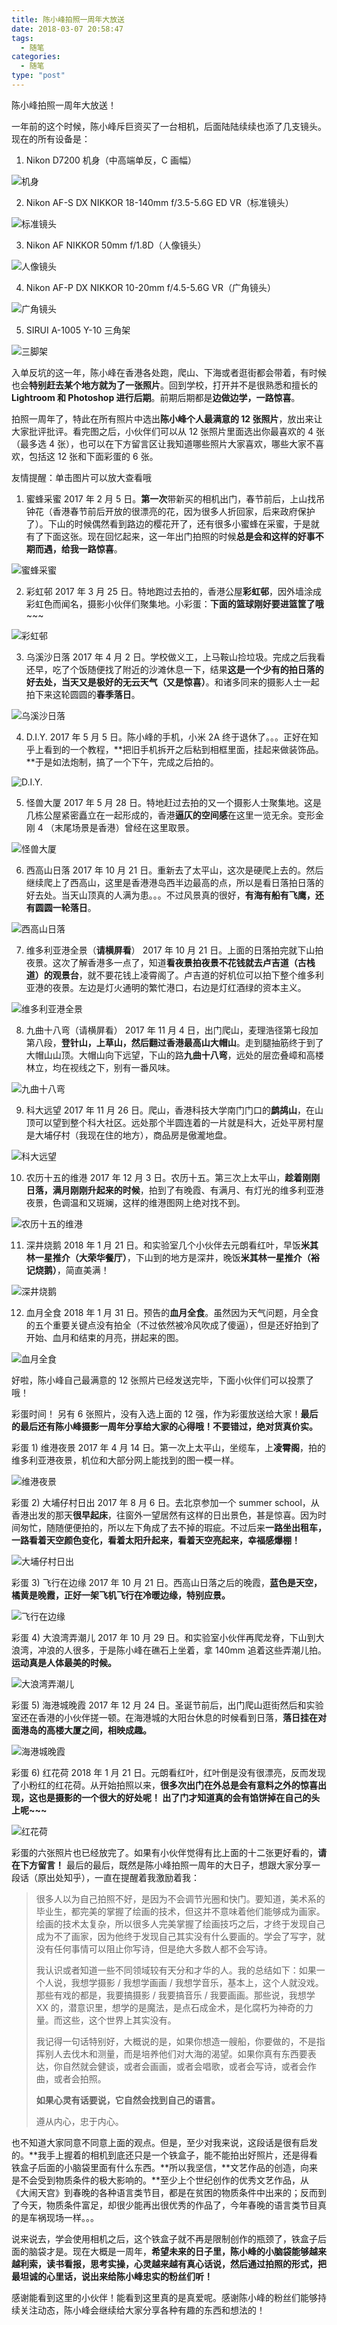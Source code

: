 ```yaml
---
title: 陈小峰拍照一周年大放送
date: 2018-03-07 20:58:47
tags:
  - 随笔
categories:
  - 随笔
type: "post"
---
```

陈小峰拍照一周年大放送！

一年前的这个时候，陈小峰斥巨资买了一台相机，后面陆陆续续也添了几支镜头。现在的所有设备是：

1) Nikon D7200 机身（中高端单反，C 画幅）

![机身](/uploads/2018/camera.jpg "机身")

<!--more-->

2) Nikon AF-S DX NIKKOR 18-140mm f/3.5-5.6G ED VR（标准镜头）

![标准镜头](/uploads/2018/18-140.jpg "标准镜头")

3) Nikon AF NIKKOR 50mm f/1.8D（人像镜头）

![人像镜头](/uploads/2018/50-1.8D.jpg "人像镜头")

4) Nikon AF-P DX NIKKOR 10-20mm f/4.5-5.6G VR（广角镜头）

![广角镜头](/uploads/2018/10-20.jpg "广角镜头")

5) SIRUI A-1005 Y-10 三角架

![三脚架](/uploads/2018/tripod.jpg "三脚架")


入单反坑的这一年，陈小峰在香港各处跑，爬山、下海或者逛街都会带着，有时候也会**特别赶去某个地方就为了一张照片**。回到学校，打开并不是很熟悉和擅长的 **Lightroom 和 Photoshop 进行后期**。前期后期都是**边做边学，一路惊喜**。

拍照一周年了，特此在所有照片中选出**陈小峰个人最满意的 12 张照片**，放出来让大家批评批评。看完图之后，小伙伴们可以从 12 张照片里面选出你最喜欢的 4 张（最多选 4 张），也可以在下方留言区让我知道哪些照片大家喜欢，哪些大家不喜欢，包括这 12 张和下面彩蛋的 6 张。

友情提醒：单击图片可以放大查看哦

1) 蜜蜂采蜜
2017 年 2 月 5 日。**第一次**带新买的相机出门，春节前后，上山找吊钟花（香港春节前后开放的很漂亮的花，因为很多人折回家，后来政府保护了）。下山的时候偶然看到路边的樱花开了，还有很多小蜜蜂在采蜜，于是就有了下面这张。现在回忆起来，这一年出门拍照的时候**总是会和这样的好事不期而遇，给我一路惊喜**。

![蜜蜂采蜜](/uploads/2018/candidate1.jpg "蜜蜂采蜜")

2) 彩虹邨
2017 年 3 月 25 日。特地跑过去拍的，香港公屋**彩虹邨**，因外墙涂成彩虹色而闻名，摄影小伙伴们聚集地。小彩蛋：**下面的篮球刚好要进篮筐了哦**~~~

![彩虹邨](/uploads/2018/candidate2.jpg "彩虹邨")

3) 乌溪沙日落
2017 年 4 月 2 日。学校做义工，上马鞍山捡垃圾。完成之后我看还早，吃了个饭随便找了附近的沙滩休息一下，结果**这是一个少有的拍日落的好去处，当天又是极好的无云天气（又是惊喜）**。和诸多同来的摄影人士一起拍下来这轮圆圆的**春季落日**。

![乌溪沙日落](/uploads/2018/candidate3.jpg "乌溪沙日落")

4) D.I.Y.
2017 年 5 月 5 日。陈小峰的手机，小米 2A 终于退休了。。。正好在知乎上看到的一个教程，**把旧手机拆开之后粘到相框里面，挂起来做装饰品。**于是如法炮制，搞了一个下午，完成之后拍的。

![D.I.Y.](/uploads/2018/candidate4.jpg "D.I.Y.")

5) 怪兽大厦
2017 年 5 月 28 日。特地赶过去拍的又一个摄影人士聚集地。这是几栋公屋紧密矗立在一起形成的，香港**逼仄的空间感**在这里一览无余。变形金刚 4 （末尾场景是香港）曾经在这里取景。

![怪兽大厦](/uploads/2018/candidate5.jpg "怪兽大厦")

6) 西高山日落
2017 年 10 月 21 日。重新去了太平山，这次是硬爬上去的。然后继续爬上了西高山，这里是香港港岛西半边最高的点，所以是看日落拍日落的好去处。当天山顶真的人满为患。。。不过风景真的很好，**有海有船有飞鹰，还有圆圆一轮落日**。

![西高山日落](/uploads/2018/candidate6.jpg "西高山日落")

7) 维多利亚港全景（**请横屏看**）
2017 年 10 月 21 日。上面的日落拍完就下山拍夜景。这次了解香港多一点了，知道**看夜景拍夜景不花钱就去卢吉道（古栈道）的观景台**，就不要花钱上凌霄阁了。卢吉道的好机位可以拍下整个维多利亚港的夜景。左边是灯火通明的繁忙港口，右边是灯红酒绿的资本主义。

![维多利亚港全景](/uploads/2018/candidate7.jpg "维多利亚港全景")

8) 九曲十八弯（请横屏看）
2017 年 11 月 4 日，出门爬山，麦理浩径第七段加第八段，**登针山，上草山，然后翻过香港最高山大帽山**。走到腿抽筋终于到了大帽山山顶。大帽山向下远望，下山的路**九曲十八弯**，远处的层峦叠嶂和高楼林立，均在视线之下，别有一番风味。

![九曲十八弯](/uploads/2018/candidate8.jpg "九曲十八弯")

9) 科大远望
2017 年 11 月 26 日。爬山，香港科技大学南门门口的**鹧鸪山**，在山顶可以望到整个科大社区。远处那个半圆连着的一片就是科大，近处平房村屋是大埔仔村（我现在住的地方），商品房是傲瀧地盘。

![科大远望](/uploads/2018/candidate9.jpg "科大远望")

10) 农历十五的维港
2017 年 12 月 3 日。农历十五。第三次上太平山，**趁着刚刚日落，满月刚刚升起来的时候**，拍到了有晚霞、有满月、有灯光的维多利亚港夜景，色调温和又斑斓，这样的维港图网上绝对找不到。

![农历十五的维港](/uploads/2018/candidate10.jpg "农历十五的维港")

11) 深井烧鹅
2018 年 1 月 21 日。和实验室几个小伙伴去元朗看红叶，早饭**米其林一星推介（大荣华餐厅）**，下山到的地方是深井，晚饭**米其林一星推介（裕记烧鹅）**，简直美满！

![深井烧鹅](/uploads/2018/candidate11.jpg "深井烧鹅")

12) 血月全食
2018 年 1 月 31 日。预告的**血月全食**。虽然因为天气问题，月全食的五个重要关键点没有拍全（不过依然被冷风吹成了傻逼），但是还好拍到了开始、血月和结束的月亮，拼起来的图。

![血月全食](/uploads/2018/candidate12.jpg "血月全食")


好啦，陈小峰自己最满意的 12 张照片已经发送完毕，下面小伙伴们可以投票了哦！




彩蛋时间！
另有 6 张照片，没有入选上面的 12 强，作为彩蛋放送给大家！**最后的最后还有陈小峰摄影一周年分享给大家的心得哦！不要错过，绝对货真价实。**

彩蛋 1) 维港夜景
2017 年 4 月 14 日。第一次上太平山，坐缆车，上**凌霄阁**，拍的维多利亚港夜景，机位和大部分网上能找到的图一模一样。

![维港夜景](/uploads/2018/bonus1.jpg "维港夜景")

彩蛋 2) 大埔仔村日出
2017 年 8 月 6 日。去北京参加一个 summer school，从香港出发的那天**很早起床**，往窗外一望居然有这样的日出景色，甚是惊喜。因为时间匆忙，随随便便拍的，所以左下角成了去不掉的瑕疵。不过后来**一路坐出租车，一路看着天空颜色变化，看着太阳升起来，看着天空亮起来，幸福感爆棚！**

![大埔仔村日出](/uploads/2018/bonus2.jpg "大埔仔村日出")

彩蛋 3) 飞行在边缘
2017 年 10 月 21 日。西高山日落之后的晚霞，**蓝色是天空，橘黄是晚霞，正好一架飞机飞行在冷暖边缘，特别应景。**

![飞行在边缘](/uploads/2018/bonus6.jpg "飞行在边缘")

彩蛋 4) 大浪湾弄潮儿
2017 年 10 月 29 日。和实验室小伙伴再爬龙脊，下山到大浪湾，冲浪的人很多，于是陈小峰在礁石上坐着，拿 140mm 追着这些弄潮儿拍。**运动真是人体最美的时候。**

![大浪湾弄潮儿](/uploads/2018/bonus3.jpg "大浪湾弄潮儿")

彩蛋 5) 海港城晚霞
2017 年 12 月 24 日。圣诞节前后，出门爬山逛街然后和实验室还在香港的小伙伴搓一顿。在海港城的大阳台休息的时候看到日落，**落日挂在对面港岛的高楼大厦之间，相映成趣。**

![海港城晚霞](/uploads/2018/bonus4.jpg "海港城晚霞")

彩蛋 6) 红花荷
2018 年 1 月 21 日。元朗看红叶，红叶倒是没有很漂亮，反而发现了小粉红的红花荷。从开始拍照以来，**很多次出门在外总是会有意料之外的惊喜出现，这也是摄影的一个很大的好处呢！ 出了门才知道真的会有馅饼掉在自己的头上呢~~~**

![红花荷](/uploads/2018/bonus5.jpg "红花荷")

彩蛋的六张照片也已经放完了。如果有小伙伴觉得有比上面的十二张更好看的，**请在下方留言！**
最后的最后，既然是陈小峰拍照一周年的大日子，想跟大家分享一段话（原出处知乎），一直在提醒着我激励着我：

> 很多人以为自己拍照不好，是因为不会调节光圈和快门。要知道，美术系的毕业生，都完美的掌握了绘画的技术，但这并不意味着他们能够成为画家。绘画的技术太复杂，所以很多人完美掌握了绘画技巧之后，才终于发现自己成为不了画家，因为他终于发现自己其实没有什么要画的。学会了写字，就没有任何事情可以阻止你写诗，但是绝大多数人都不会写诗。
> 
> 我认识或者知道一些不同领域较有天分和才华的人。我的总结如下：如果一个人说，我想学摄影 / 我想学画画 / 我想学音乐，基本上，这个人就没戏。那些有戏的都是，我要搞摄影 / 我要搞音乐 / 我要画画。那些说，我想学 XX 的，潜意识里，想学的是魔法，是点石成金术，是化腐朽为神奇的力量。而这些，这个世界上其实没有。
> 
> 我记得一句话特别好，大概说的是，如果你想造一艘船，你要做的，不是指挥别人去伐木和测量，而是培养他们对大海的渴望。如果你真有东西要表达，你自然就会健谈，或者会画画，或者会唱歌，或者会写诗，或者会作曲，或者会拍照。
> 
> **如果心灵有话要说，它自然会找到自己的语言。**
> 
> 遵从内心，忠于内心。

也不知道大家同意不同意上面的观点。但是，至少对我来说，这段话是很有启发的。**我手上握着的相机到底还只是一个铁盒子，能不能拍出好照片，还是得看铁盒子后面的小脑袋里面有什么东西。**所以我坚信，**文艺作品的创造，向来是不会受到物质条件的极大影响的。**至少上个世纪创作的优秀文艺作品，从《大闹天宫》到春晚的各种语言类节目，都是在贫困的物质条件中出来的；反而到了今天，物质条件富足，却很少能再出很优秀的作品了，今年春晚的语言类节目真的是车祸现场一样。。。

说来说去，学会使用相机之后，这个铁盒子就不再是限制创作的瓶颈了，铁盒子后面的脑袋才是。现在大概是一周年，**希望未来的日子里，陈小峰的小脑袋能够越来越利索，读书看报，思考实操，心灵越来越有真心话说，然后通过拍照的形式，把最坦诚的心里话，说出来给陈小峰忠实的粉丝们听！**

感谢能看到这里的小伙伴！能看到这里真的是真爱呢。感谢陈小峰的粉丝们能够持续关注动态，陈小峰会继续给大家分享各种有趣的东西和想法的！
